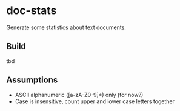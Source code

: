 # doc-stats
Generate some statistics about text documents.

## Build
tbd

## Assumptions

* ASCII alphanumeric ([a-zA-Z0-9]*) only (for now?)
* Case is insensitive, count upper and lower case letters together
